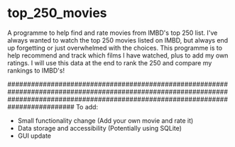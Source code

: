 # top_250_movies
A programme to help find and rate movies from IMBD's top 250 list.
I've always wanted to watch the top 250 movies listed on IMBD, but always end up forgetting or just overwhelmed with the choices. 
This programme is to help recommend and track which films I have watched, plus to add my own ratings. I will use this data at the end to rank the 250 and compare my rankings to IMBD's!

#########################################################################################################################################################################################
To add:
- Small functionality change (Add your own movie and rate it)
- Data storage and accessibility (Potentially using SQLite)
- GUI update
